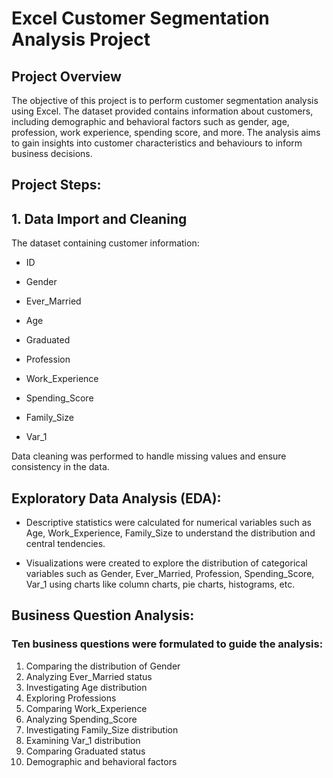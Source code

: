# Excel Customer Segmentation Analysis Project

## Project Overview
The objective of this project is to perform customer segmentation analysis using Excel. The dataset provided contains information about customers, including demographic and behavioral factors such as gender, age, profession, work experience, spending score, and more. The analysis aims to gain insights into customer characteristics and behaviours to inform business decisions.

## Project Steps:
## 1. Data Import and Cleaning
The dataset containing customer information:

- ID
* Gender
+ Ever_Married
- Age 
* Graduated
+ Profession
- Work_Experience
* Spending_Score
+ Family_Size
- Var_1

Data cleaning was performed to handle missing values and ensure consistency in the data.

## Exploratory Data Analysis (EDA):
- Descriptive statistics were calculated for numerical variables such as Age, Work_Experience, Family_Size to understand the distribution and central tendencies.
* Visualizations were created to explore the distribution of categorical variables such as Gender, Ever_Married, Profession, Spending_Score, Var_1 using charts like column charts, pie charts, histograms, etc.
  
## Business Question Analysis:
### Ten business questions were formulated to guide the analysis:
1. Comparing the distribution of Gender
2. Analyzing Ever_Married status 
3. Investigating Age distribution
4. Exploring Professions
5. Comparing Work_Experience
6. Analyzing Spending_Score
7. Investigating Family_Size distribution
8. Examining Var_1 distribution
9. Comparing Graduated status
10. Demographic and behavioral factors



